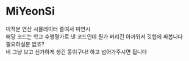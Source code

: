 # MiYeonSi
미적분 연산 시뮬레이터 줄여서 미연시  
해당 코드는 학교 수행평가로 낸 코드인데 뭔가 버리긴 아까워서 깃헙에 싸봅니다  
필요하실분 없죠?  
네 그냥 보고 신가하게 생긴 똥이구나! 하고 넘어가주시면 됩니다  
